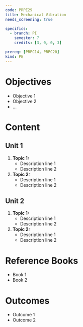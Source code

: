 ```yaml
---
code: PRPE29
title: Mechanical Vibration
needs_screening: true

specifics:
  - branch: PI
    semester: 7
    credits: [3, 0, 0, 3]

prereq: [PRPC14, PRPC20]
kind: PE
---
```


# Objectives

- Objective 1
- Objective 2
- ...

# Content

## Unit 1

1. **Topic 1:**
   - Description line 1
   - Description line 2
2. **Topic 2:**
   - Description line 1
   - Description line 2

## Unit 2

1. **Topic 1:**
   - Description line 1
   - Description line 2
2. **Topic 2:**
   - Description line 1
   - Description line 2

# Reference Books

- Book 1
- Book 2

# Outcomes

- Outcome 1
- Outcome 2
